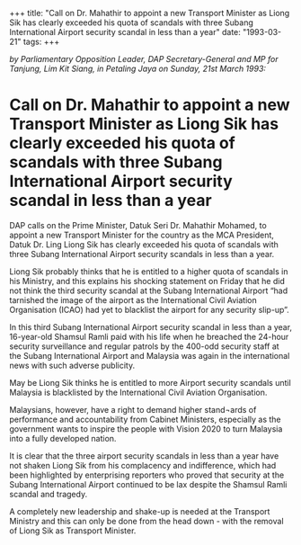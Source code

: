 +++ 
title: "Call on Dr. Mahathir to appoint a new Transport Minister as Liong Sik has clearly exceeded his quota of scandals with three Subang International Airport security scandal in less than a year"
date: "1993-03-21"
tags:
+++

_by Parliamentary Opposition Leader, DAP Secretary-General and MP for Tanjung, Lim Kit Siang, in Petaling Jaya on Sunday, 21st March 1993:_

# Call on Dr. Mahathir to appoint a new Transport Minister as Liong Sik has clearly exceeded his quota of scandals with three Subang International Airport security scandal in less than a year

DAP calls on the Prime Minister, Datuk Seri Dr. Mahathir Mohamed, to appoint a new Transport Minister for the country as the MCA President, Datuk Dr. Ling Liong Sik has clearly exceeded his quota of scandals with three Subang International Airport security scandals in less than a year.</u>

Liong Sik probably thinks that he is entitled to a higher quota of scandals in his Ministry, and this explains his shocking statement on Friday that he did not think the third security scandal at the Subang International Airport “had tarnished the image of the airport as the International Civil Aviation Organisation (ICAO) had yet to blacklist the airport for any security slip-up”.

In this third Subang International Airport security scandal in less than a year, 16-year-old Shamsul Ramli paid with his life when he breached the 24-hour security surveillance and regular patrols by the 400-odd security staff at the Subang International Airport and Malaysia was again in the international news with such adverse publicity.

May be Liong Sik thinks he is entitled to more Airport security scandals until Malaysia is blacklisted by the International Civil Aviation Organisation.

Malaysians, however, have a right to demand higher stand¬ards of performance and accountability from Cabinet Ministers, especially as the government wants to inspire the people with Vision 2020 to turn Malaysia into a fully developed nation.

It is clear that the three airport security scandals in less than a year have not shaken Liong Sik from his complacency and indifference, which had been highlighted by enterprising reporters who proved that security at the Subang International Airport continued to be lax despite the Shamsul Ramli scandal and tragedy.

A completely new leadership and shake-up is needed at the Transport Ministry and this can only be done from the head down - with the removal of Liong Sik as Transport Minister.
 
